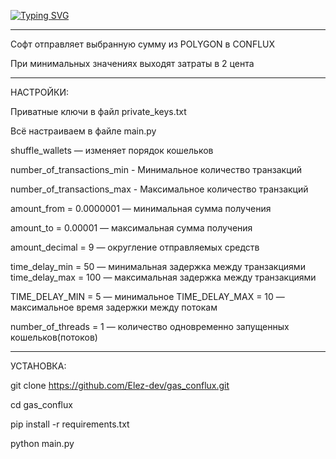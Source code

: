 [![Typing SVG](https://readme-typing-svg.demolab.com?font=Fira+Code&pause=1000&random=false&width=535&lines=%D0%9D%D0%B0%D0%B1%D0%B8%D0%B2%D0%B0%D0%B5%D0%BC+%D0%B4%D0%B5%D1%88%D1%91%D0%B2%D1%8B%D0%B5+%D1%82%D1%80%D0%B0%D0%BD%D0%B7%D1%8B+%D0%B2+L0+%D1%87%D0%B5%D1%80%D0%B5%D0%B7+Merkly)](https://git.io/typing-svg)

--------------------------------------------------------------------------------------------------------------------------------------------------------------------------------------------------------------------------------------

Софт отправляет выбранную сумму из POLYGON в CONFLUX

При минимальных значениях выходят затраты в 2 цента

--------------------------------------------------------------------------------------------------------------------------------------------------------------------------------------------------------------------------------------

НАСТРОЙКИ:

Приватные ключи в файл private_keys.txt

Всё настраиваем в файле main.py

shuffle_wallets — изменяет порядок кошельков

number_of_transactions_min - Минимальное количество транзакций

number_of_transactions_max - Максимальное количество транзакций

amount_from = 0.0000001 — минимальная сумма получения

amount_to   = 0.00001 — максимальная сумма получения

amount_decimal = 9  — округление отправляемых средств

time_delay_min = 50 — минимальная задержка между транзакциями
time_delay_max = 100 — максимальная задержка между транзакциями

TIME_DELAY_MIN = 5 — минимальное 
TIME_DELAY_MAX = 10 — максимальное время задержки между потокам

number_of_threads = 1 — количество одновременно запущенных кошельков(потоков)

--------------------------------------------------------------------------------------------------------------------------------------------------------------------------------------------------------------------------------------

УСТАНОВКА:

git clone https://github.com/Elez-dev/gas_conflux.git

cd gas_conflux

pip install -r requirements.txt

python main.py
